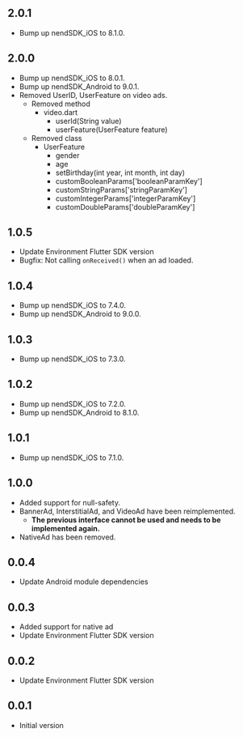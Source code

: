 ## 2.0.1
- Bump up nendSDK_iOS to 8.1.0.

## 2.0.0
- Bump up nendSDK_iOS to 8.0.1.
- Bump up nendSDK_Android to 9.0.1.
- Removed UserID, UserFeature on video ads.
  - Removed method
    - video.dart
        - userId(String value)
        - userFeature(UserFeature feature)
  - Removed class
    - UserFeature
      - gender
      - age
      - setBirthday(int year, int month, int day)
      - customBooleanParams['booleanParamKey']
      - customStringParams['stringParamKey']
      - customIntegerParams['integerParamKey']
      - customDoubleParams['doubleParamKey']

## 1.0.5
- Update Environment Flutter SDK version
- Bugfix: Not calling `onReceived()` when an ad loaded.

## 1.0.4
- Bump up nendSDK_iOS to 7.4.0.
- Bump up nendSDK_Android to 9.0.0.

## 1.0.3
- Bump up nendSDK_iOS to 7.3.0.

## 1.0.2
- Bump up nendSDK_iOS to 7.2.0.
- Bump up nendSDK_Android to 8.1.0.

## 1.0.1
- Bump up nendSDK_iOS to 7.1.0.

## 1.0.0
- Added support for null-safety.
- BannerAd, InterstitialAd, and VideoAd have been reimplemented.
  - **The previous interface cannot be used and needs to be implemented again.**
- NativeAd has been removed.

## 0.0.4

- Update Android module dependencies

## 0.0.3

- Added support for native ad
- Update Environment Flutter SDK version

## 0.0.2

- Update Environment Flutter SDK version

## 0.0.1

- Initial version

